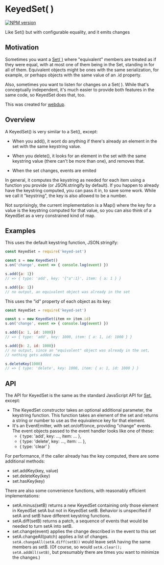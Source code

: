 # KeyedSet( )
[![NPM version][npm-image]][npm-url]

Like Set() but with configurable equality, and it emits changes

## Motivation

Sometimes you want a [Set( )](https://developer.mozilla.org/en-US/docs/Web/JavaScript/Reference/Global_Objects/Set) where "equivalent" members are treated as
if they were equal, with at most one of them being in the Set,
standing in for all of them.  Equivalent objects might be ones with
the same serialization, for example, or perhaps objects with the same
value of an .id property.

Also, sometimes you want to listen for changes on a Set( ).  While
that's conceptually independent, it's much easier to provide both
features in the same code, so KeyedSet does that, too.

This was created for [webdup](https://npmjs.org/package/webdup).

## Overview

A KeyedSet() is very similar to a Set(), except:

* When you add(), it wont do anything if there's already an element in
  the set with the same keystring value.

* When you delete(), it looks for an element in the set with the same
  keystring value (there can't be more than one), and removes that.

* When the set changes, events are emited

In general, it computes the keystring as needed for each item using a
function you provide (or JSON.stringify by default).  If you happen to
already have the keystring computed, you can pass it in, to save some
work.  While we call it "keystring", the key is also allowed to be a
number.

Not surprisingly, the current implementation is a Map() where the key for a
value is the keystring computed for that value, so you can also think
of a KeyedSet as a very constrained kind of map.

## Examples

This uses the default keystring function, JSON.stringify:

```js
const KeyedSet = require('keyed-set')

const s = new KeyedSet()
s.on('change', event => { console.log(event) })

s.add({a: 1})
// => { type: 'add', key: '{"a":1}', item: { a: 1 } }

s.add({a: 1})
// no output, an equivalent object was already in the set
```

This uses the "id" property of each object as its key:

```js
const KeyedSet = require('keyed-set')

const s = new KeyedSet(item => item.id)
s.on('change', event => { console.log(event) })

s.add({a: 1, id: 1000})
// => { type: 'add', key: 1000, item: { a: 1, id: 1000 } }

s.add({b: 2, id: 1000})
// no output, since an "equivalent" object was already in the set,
// nothing gets added now

s.deleteKey(1000)
// => { type: 'delete', key: 1000, item: { a: 1, id: 1000 } }
```

## API

The API for KeyedSet is the same as the standard JavaScript API for [Set](https://developer.mozilla.org/en-US/docs/Web/JavaScript/Reference/Global_Objects/Set), except:
* The KeyedSet constructor takes an optional additional parameter, the keystring function. This function takes an element of the set and returns a string or number to use as the equivalence key for that element.
* It's an EventEmitter, with set.on/off/once, providing "change" events. The event objects passed to the event handler looks like one of these:
    * { type: 'add', key: ..., item: ... },
    * { type: 'delete', key: ..., item: ... },
    * { type: 'clear' }

For performance, if the caller already has the key computed, there are some additional methods:
* set.addKey(key, value)
* set.deleteKey(key)
* set.hasKey(key)

There are also some convenience functions, with reasonably efficient implementations:
* setA.minus(setB) returns a new KeyedSet containing only those element in KeyedSet setA but not in KeyedSet setB. Behavior is unspecified if setA and setB have different keystring functions.
* setA.diff(setB) returns a patch, a sequence of events that would be needed to turn setA into setB.
* set.change(event) applies the change described in the event to this set
* setA.changeAll(patch) applies a list of changes.  `setA.changeAll(setA.diff(setB))` would leave setA having the same members as setB.  (Of course, so would `setA.clear(); setA.addAll(setB)`, but presumably there are times you want to minimize the changes.)


[npm-image]: https://img.shields.io/npm/v/keyed-set.svg?style=flat-square
[npm-url]: https://npmjs.org/package/keyed-set
